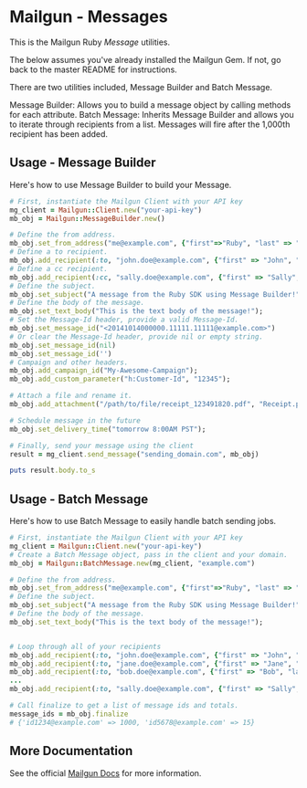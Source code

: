 Mailgun - Messages
====================

This is the Mailgun Ruby *Message* utilities. 

The below assumes you've already installed the Mailgun Gem. If not, go back to the master README for instructions.

There are two utilities included, Message Builder and Batch Message. 

Message Builder: Allows you to build a message object by calling methods for 
each attribute. 
Batch Message: Inherits Message Builder and allows you to iterate through 
recipients from a list. Messages will fire after the 1,000th recipient has been 
added. 

Usage - Message Builder
-----------------------
Here's how to use Message Builder to build your Message. 

```ruby
# First, instantiate the Mailgun Client with your API key
mg_client = Mailgun::Client.new("your-api-key")
mb_obj = Mailgun::MessageBuilder.new()

# Define the from address.
mb_obj.set_from_address("me@example.com", {"first"=>"Ruby", "last" => "SDK"});
# Define a to recipient.
mb_obj.add_recipient(:to, "john.doe@example.com", {"first" => "John", "last" => "Doe"});
# Define a cc recipient.
mb_obj.add_recipient(:cc, "sally.doe@example.com", {"first" => "Sally", "last" => "Doe"});
# Define the subject. 
mb_obj.set_subject("A message from the Ruby SDK using Message Builder!");
# Define the body of the message.
mb_obj.set_text_body("This is the text body of the message!");
# Set the Message-Id header, provide a valid Message-Id.
mb_obj.set_message_id("<20141014000000.11111.11111@example.com>")
# Or clear the Message-Id header, provide nil or empty string.
mb_obj.set_message_id(nil)
mb_obj.set_message_id('')
# Campaign and other headers.
mb_obj.add_campaign_id("My-Awesome-Campaign");
mb_obj.add_custom_parameter("h:Customer-Id", "12345");

# Attach a file and rename it.
mb_obj.add_attachment("/path/to/file/receipt_123491820.pdf", "Receipt.pdf");

# Schedule message in the future
mb_obj.set_delivery_time("tomorrow 8:00AM PST");

# Finally, send your message using the client
result = mg_client.send_message("sending_domain.com", mb_obj)

puts result.body.to_s
```

Usage - Batch Message
---------------------
Here's how to use Batch Message to easily handle batch sending jobs. 

```ruby
# First, instantiate the Mailgun Client with your API key
mg_client = Mailgun::Client.new("your-api-key")
# Create a Batch Message object, pass in the client and your domain.
mb_obj = Mailgun::BatchMessage.new(mg_client, "example.com")

# Define the from address.
mb_obj.set_from_address("me@example.com", {"first"=>"Ruby", "last" => "SDK"});
# Define the subject. 
mb_obj.set_subject("A message from the Ruby SDK using Message Builder!");
# Define the body of the message.
mb_obj.set_text_body("This is the text body of the message!");


# Loop through all of your recipients
mb_obj.add_recipient(:to, "john.doe@example.com", {"first" => "John", "last" => "Doe"});
mb_obj.add_recipient(:to, "jane.doe@example.com", {"first" => "Jane", "last" => "Doe"});
mb_obj.add_recipient(:to, "bob.doe@example.com", {"first" => "Bob", "last" => "Doe"});
...
mb_obj.add_recipient(:to, "sally.doe@example.com", {"first" => "Sally", "last" => "Doe"});

# Call finalize to get a list of message ids and totals.
message_ids = mb_obj.finalize
# {'id1234@example.com' => 1000, 'id5678@example.com' => 15}
```

More Documentation
------------------
See the official [Mailgun Docs](http://documentation.mailgun.com/api-sending.html) 
for more information.
